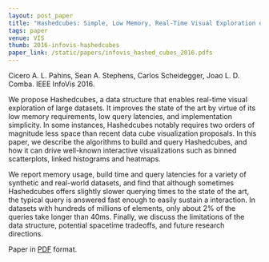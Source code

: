 ```yaml
---
layout: post_paper
title: "Hashedcubes: Simple, Low Memory, Real-Time Visual Exploration of Big Data"
tags: paper
venue: VIS
thumb: 2016-infovis-hashedcubes
paper_link: /static/papers/infovis_hashed_cubes_2016.pdfs
---
```


Cicero A. L. Pahins, Sean A. Stephens, Carlos Scheidegger, Joao
L. D. Comba. IEEE InfoVis 2016.

We propose Hashedcubes, a data structure that enables real-time visual
exploration of large datasets. It improves the state of the art by
virtue of its low memory requirements, low query latencies, and
implementation simplicity. In some instances, Hashedcubes notably
requires two orders of magnitude less space than recent data cube
visualization proposals. In this paper, we describe the algorithms to
build and query Hashedcubes, and how it can drive well-known
interactive visualizations such as binned scatterplots, linked
histograms and heatmaps.

We report memory usage, build time and query latencies for a variety
of synthetic and real-world datasets, and find that although sometimes
Hashedcubes offers slightly slower querying times to the state of the
art, the typical query is answered fast enough to easily sustain a
interaction. In datasets with hundreds of millions of elements, only
about 2% of the queries take longer than 40ms. Finally, we discuss the
limitations of the data structure, potential spacetime tradeoffs, and
future research directions.

Paper in [PDF](/static/papers/infovis_hashed_cubes_2016.pdf) format.
